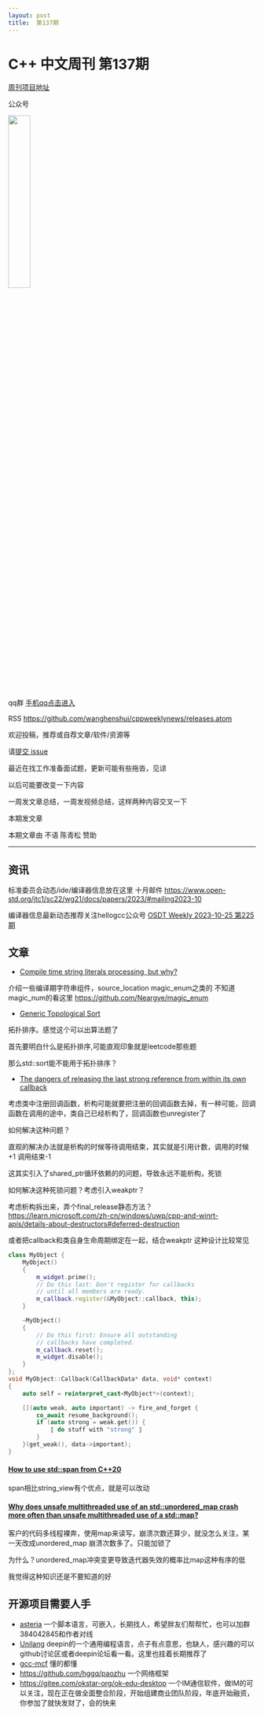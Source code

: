 ```yaml
---
layout: post
title:  第137期
---
```

# C++ 中文周刊 第137期


[周刊项目地址](https://github.com/wanghenshui/cppweeklynews)

公众号

<img src="https://wanghenshui.github.io/cppweeklynews/assets/code.png" alt=""  width="30%">

qq群 [手机qq点击进入](https://qm.qq.com/q/6NGizNPyG4)

RSS https://github.com/wanghenshui/cppweeklynews/releases.atom

欢迎投稿，推荐或自荐文章/软件/资源等

请[提交 issue](https://github.com/wanghenshui/cppweeklynews/issues)


最近在找工作准备面试题，更新可能有些拖沓，见谅


以后可能要改变一下内容

一周发文章总结，一周发视频总结，这样两种内容交叉一下

本期发文章

本期文章由 不语 陈青松 赞助

---

## 资讯

标准委员会动态/ide/编译器信息放在这里 十月邮件 https://www.open-std.org/jtc1/sc22/wg21/docs/papers/2023/#mailing2023-10

编译器信息最新动态推荐关注hellogcc公众号 [OSDT Weekly 2023-10-25 第225期 ](https://mp.weixin.qq.com/s/pw-3tApqW-26cKuBGladyQ)


## 文章


- [Compile time string literals processing, but why?](https://a4z.gitlab.io/blog/2023/11/04/Compiletime-string-literals-processing.html)

介绍一些编译期字符串组件，source_location magic_enum之类的 不知道magic_num的看这里 https://github.com/Neargye/magic_enum

- [Generic Topological Sort](https://biowpn.github.io/bioweapon/2023/11/03/topological-sort.html)

拓扑排序。感觉这个可以出算法题了

首先要明白什么是拓扑排序,可能直观印象就是leetcode那些题

那么std::sort能不能用于拓扑排序？

- [The dangers of releasing the last strong reference from within its own callback](https://devblogs.microsoft.com/oldnewthing/20230927-00/?p=108831)

考虑类中注册回调函数，析构可能就要把注册的回调函数去掉，有一种可能，回调函数在调用的途中，类自己已经析构了，回调函数也unregister了

如何解决这种问题？

直观的解决办法就是析构的时候等待调用结束，其实就是引用计数，调用的时候+1 调用结束-1

这其实引入了shared_ptr循环依赖的的问题，导致永远不能析构，死锁

如何解决这种死锁问题？考虑引入weakptr？

考虑析构拆出来，弄个final_release静态方法？ https://learn.microsoft.com/zh-cn/windows/uwp/cpp-and-winrt-apis/details-about-destructors#deferred-destruction

或者把callback和类自身生命周期绑定在一起，结合weakptr 这种设计比较常见

```c++
class MyObject {
    MyObject()
    {
        m_widget.prime();
        // Do this last: Don't register for callbacks  
        // until all members are ready.                
        m_callback.register(&MyObject::callback, this);
    }

    ~MyObject()
    {
        // Do this first: Ensure all outstanding
        // callbacks have completed.            
        m_callback.reset();                     
        m_widget.disable();
    }
};
void MyObject::Callback(CallbackData* data, void* context)
{
    auto self = reinterpret_cast<MyObject*>(context);

    [](auto weak, auto important) -> fire_and_forget {
        co_await resume_background();
        if (auto strong = weak.get()) {
            ⟦ do stuff with "strong" ⟧
        }
    }(get_weak(), data->important);
}
```

#### [How to use std::span from C++20 ](https://www.cppstories.com/2023/span-cpp20/)

span相比string_view有个优点，就是可以改动

#### [Why does unsafe multithreaded use of an std::unordered_map crash more often than unsafe multithreaded use of a std::map?](https://devblogs.microsoft.com/oldnewthing/20231103-00/?p=108966)


客户的代码多线程裸奔，使用map来读写，崩溃次数还算少，就没怎么关注，某一天改成unordered_map 崩溃次数多了。只能加锁了

为什么？unordered_map冲突变更导致迭代器失效的概率比map这种有序的低

我觉得这种知识还是不要知道的好

## 开源项目需要人手

- [asteria](https://github.com/lhmouse/asteria) 一个脚本语言，可嵌入，长期找人，希望胖友们帮帮忙，也可以加群384042845和作者对线
- [Unilang](https://github.com/linuxdeepin/unilang) deepin的一个通用编程语言，点子有点意思，也缺人，感兴趣的可以github讨论区或者deepin论坛看一看。这里也挂着长期推荐了
- [gcc-mcf](https://gcc-mcf.lhmouse.com/) 懂的都懂
- https://github.com/hggq/paozhu 一个网络框架
- https://gitee.com/okstar-org/ok-edu-desktop 一个IM通信软件，做IM的可以关注，现在正在做全面整合阶段，开始组建商业团队阶段，年底开始融资，你参加了就快发财了，会的快来

